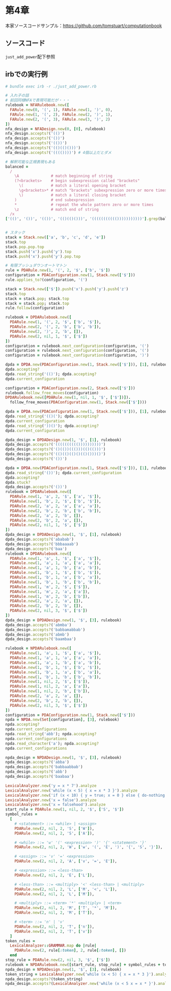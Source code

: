 # 第4章 
本家ソースコードサンプル：https://github.com/tomstuart/computationbook

## ソースコード
```just_add_power```配下参照

## irbでの実行例
```ruby
# bundle exec irb -r ./just_add_power.rb

# 入れ子の話
# 前回同様NFAで表現可能だが・・・
rulebook = NFARulebook.new([
  FARule.new(0, '(', 1), FARule.new(1, ')', 0),
  FARule.new(1, '(', 2), FARule.new(2, ')', 1),
  FARule.new(2, '(', 3), FARule.new(3, ')', 2)
])
nfa_design = NFADesign.new(0, [0], rulebook)
nfa_design.accepts?('(()')
nfa_design.accepts?('())')
nfa_design.accepts?('(())')
nfa_design.accepts?('(()(()()))')
nfa_design.accepts?('(((())))') # 4個以上だとダメ

# 解釈可能な正規表現もある
balanced =
  /
    \A              # match beginning of string
    (?<brackets>    # begin subexpression called "brackets"
      \(            # match a literal opening bracket
      \g<brackets>* # match "brackets" subexpression zero or more times
      \)            # match a literal closing bracket
    )               # end subexpression
    *               # repeat the whole pattern zero or more times
    \z              # match end of string
  /x
['(()', '())', '(())', '(()(()()))', '((((((((((()))))))))))'].grep(balanced)


# スタック
stack = Stack.new(['a', 'b', 'c', 'd', 'e'])
stack.top
stack.pop.pop.top
stack.push('x').push('y').top
stack.push('x').push('y').pop.top

# 有限プッシュダウンオートマトン
rule = PDARule.new(1, '(', 2, '$', ['b', '$'])
configuration = PDAConfiguration.new(1, Stack.new(['$']))
rule.applies_to?(configuration, '(')

stack = Stack.new(['$']).push('x').push('y').push('z')
stack.top
stack = stack.pop; stack.top
stack = stack.pop; stack.top
rule.follow(configuration)

rulebook = DPDARulebook.new([
  PDARule.new(1, '(', 2, '$', ['b', '$']),
  PDARule.new(2, '(', 2, 'b', ['b', 'b']),
  PDARule.new(2, ')', 2, 'b', []),
  PDARule.new(2, nil, 1, '$', ['$'])
])
configuration = rulebook.next_configuration(configuration, '(')
configuration = rulebook.next_configuration(configuration, '(')
configuration = rulebook.next_configuration(configuration, ')')

dpda = DPDA.new(PDAConfiguration.new(1, Stack.new(['$'])), [1], rulebook)
dpda.accepting?
dpda.read_string('(()'); dpda.accepting?
dpda.current_configuration

configuration = PDAConfiguration.new(2, Stack.new(['$']))
rulebook.follow_free_moves(configuration)
DPDARulebook.new([PDARule.new(1, nil, 1, '$', ['$'])]).
  follow_free_moves(PDAConfiguration.new(1, Stack.new(['$'])))

dpda = DPDA.new(PDAConfiguration.new(1, Stack.new(['$'])), [1], rulebook)
dpda.read_string('(()('); dpda.accepting?
dpda.current_configuration
dpda.read_string('))()'); dpda.accepting?
dpda.current_configuration

dpda_design = DPDADesign.new(1, '$', [1], rulebook)
dpda_design.accepts?('(((((((((())))))))))')
dpda_design.accepts?('()(())((()))(()(()))')
dpda_design.accepts?('(()(()(()()(()()))()')
dpda_design.accepts?('())')

dpda = DPDA.new(PDAConfiguration.new(1, Stack.new(['$'])), [1], rulebook)
dpda.read_string('())'); dpda.current_configuration
dpda.accepting?
dpda.stuck?
dpda_design.accepts?('())')
rulebook = DPDARulebook.new([
  PDARule.new(1, 'a', 2, '$', ['a', '$']),
  PDARule.new(1, 'b', 2, '$', ['b', '$']),
  PDARule.new(2, 'a', 2, 'a', ['a', 'a']),
  PDARule.new(2, 'b', 2, 'b', ['b', 'b']),
  PDARule.new(2, 'a', 2, 'b', []),
  PDARule.new(2, 'b', 2, 'a', []),
  PDARule.new(2, nil, 1, '$', ['$'])
])
dpda_design = DPDADesign.new(1, '$', [1], rulebook)
dpda_design.accepts?('ababab')
dpda_design.accepts?('bbbaaaab')
dpda_design.accepts?('baa')
rulebook = DPDARulebook.new([
  PDARule.new(1, 'a', 1, '$', ['a', '$']),
  PDARule.new(1, 'a', 1, 'a', ['a', 'a']),
  PDARule.new(1, 'a', 1, 'b', ['a', 'b']),
  PDARule.new(1, 'b', 1, '$', ['b', '$']),
  PDARule.new(1, 'b', 1, 'a', ['b', 'a']),
  PDARule.new(1, 'b', 1, 'b', ['b', 'b']),
  PDARule.new(1, 'm', 2, '$', ['$']),
  PDARule.new(1, 'm', 2, 'a', ['a']),
  PDARule.new(1, 'm', 2, 'b', ['b']),
  PDARule.new(2, 'a', 2, 'a', []),
  PDARule.new(2, 'b', 2, 'b', []),
  PDARule.new(2, nil, 3, '$', ['$'])
])
dpda_design = DPDADesign.new(1, '$', [3], rulebook)
dpda_design.accepts?('abmba')
dpda_design.accepts?('babbamabbab')
dpda_design.accepts?('abmb')
dpda_design.accepts?('baambaa')

rulebook = NPDARulebook.new([
  PDARule.new(1, 'a', 1, '$', ['a', '$']),
  PDARule.new(1, 'a', 1, 'a', ['a', 'a']),
  PDARule.new(1, 'a', 1, 'b', ['a', 'b']),
  PDARule.new(1, 'b', 1, '$', ['b', '$']),
  PDARule.new(1, 'b', 1, 'a', ['b', 'a']),
  PDARule.new(1, 'b', 1, 'b', ['b', 'b']),
  PDARule.new(1, nil, 2, '$', ['$']),
  PDARule.new(1, nil, 2, 'a', ['a']),
  PDARule.new(1, nil, 2, 'b', ['b']),
  PDARule.new(2, 'a', 2, 'a', []),
  PDARule.new(2, 'b', 2, 'b', []),
  PDARule.new(2, nil, 3, '$', ['$'])
])
configuration = PDAConfiguration.new(1, Stack.new(['$']))
npda = NPDA.new(Set[configuration], [3], rulebook)
npda.accepting?
npda.current_configurations
npda.read_string('abb'); npda.accepting?
npda.current_configurations
npda.read_character('a'); npda.accepting?
npda.current_configurations

npda_design = NPDADesign.new(1, '$', [3], rulebook)
npda_design.accepts?('abba')
npda_design.accepts?('babbaabbab')
npda_design.accepts?('abb')
npda_design.accepts?('baabaa')

LexicalAnalyzer.new('y = x * 7').analyze
LexicalAnalyzer.new('while (x < 5) { x = x * 3 }').analyze
LexicalAnalyzer.new('if (x < 10) { y = true; x = 0 } else { do-nothing }').analyze
LexicalAnalyzer.new('x = false').analyze
LexicalAnalyzer.new('x = falsehood').analyze
start_rule = PDARule.new(1, nil, 2, '$', ['S', '$'])
symbol_rules =
  [
    # <statement> ::= <while> | <assign>
    PDARule.new(2, nil, 2, 'S', ['W']),
    PDARule.new(2, nil, 2, 'S', ['A']),

    # <while> ::= 'w' '(' <expression> ')' '{' <statement> '}'
    PDARule.new(2, nil, 2, 'W', ['w', '(', 'E', ')', '{', 'S', '}']),

    # <assign> ::= 'v' '=' <expression>
    PDARule.new(2, nil, 2, 'A', ['v', '=', 'E']),

    # <expression> ::= <less-than>
    PDARule.new(2, nil, 2, 'E', ['L']),

    # <less-than> ::= <multiply> '<' <less-than> | <multiply>
    PDARule.new(2, nil, 2, 'L', ['M', '<', 'L']),
    PDARule.new(2, nil, 2, 'L', ['M']),

    # <multiply> ::= <term> '*' <multiply> | <term>
    PDARule.new(2, nil, 2, 'M', ['T', '*', 'M']),
    PDARule.new(2, nil, 2, 'M', ['T']),

    # <term> ::= 'n' | 'v'
    PDARule.new(2, nil, 2, 'T', ['n']),
    PDARule.new(2, nil, 2, 'T', ['v'])
  ]
token_rules =
  LexicalAnalyzer::GRAMMAR.map do |rule|
    PDARule.new(2, rule[:token], 2, rule[:token], [])
  end
stop_rule = PDARule.new(2, nil, 3, '$', ['$'])
rulebook = NPDARulebook.new([start_rule, stop_rule] + symbol_rules + token_rules)
npda_design = NPDADesign.new(1, '$', [3], rulebook)
token_string = LexicalAnalyzer.new('while (x < 5) { x = x * 3 }').analyze.join
npda_design.accepts?(token_string)
npda_design.accepts?(LexicalAnalyzer.new('while (x < 5 x = x * }').analyze.join)
```
